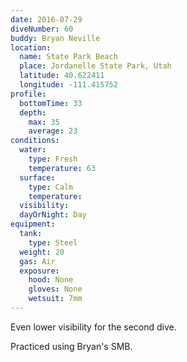 ```yaml
---
date: 2016-07-29
diveNumber: 60
buddy: Bryan Neville
location:
  name: State Park Beach
  place: Jordanelle State Park, Utah
  latitude: 40.622411
  longitude: -111.415752
profile:
  bottomTime: 33
  depth:
    max: 35
    average: 23
conditions:
  water:
    type: Fresh
    temperature: 63
  surface:
    type: Calm
    temperature:
  visibility:
  dayOrNight: Day
equipment:
  tank:
    type: Steel
  weight: 20
  gas: Air
  exposure:
    hood: None
    gloves: None
    wetsuit: 7mm
---
```

Even lower visibility for the second dive.

Practiced using Bryan's SMB.
